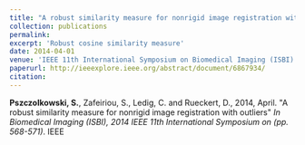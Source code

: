 ```yaml
---
title: "A robust similarity measure for nonrigid image registration with outliers"
collection: publications
permalink: 
excerpt: 'Robust cosine similarity measure'
date: 2014-04-01
venue: 'IEEE 11th International Symposium on Biomedical Imaging (ISBI)'
paperurl: http://ieeexplore.ieee.org/abstract/document/6867934/
citation: 
---
```


<b>Pszczolkowski, S.</b>, Zafeiriou, S., Ledig, C. and Rueckert, D., 2014, April. &quot;A robust similarity measure for nonrigid image registration with outliers&quot; <i>In Biomedical Imaging (ISBI), 2014 IEEE 11th International Symposium on (pp. 568-571)</i>. IEEE